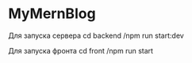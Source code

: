 # MyMernBlog

Для запуска сервера cd backend /npm run start:dev

Для запуска фронта cd front /npm run start
